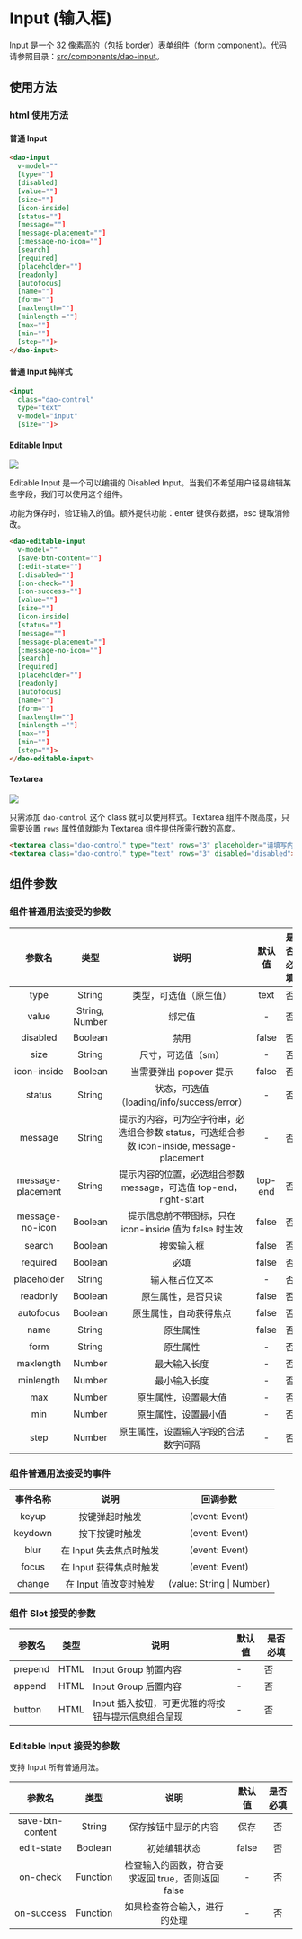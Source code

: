 # Input (输入框)

Input 是一个 32 像素高的（包括 border）表单组件（form component）。代码请参照目录：[src/components/dao-input](../src/components/dao-input)。

## 使用方法

### html 使用方法

#### 普通 Input

``` html
<dao-input
  v-model=""
  [type=""]
  [disabled]
  [value=""]
  [size=""]
  [icon-inside]
  [status=""]
  [message=""]
  [message-placement=""]
  [:message-no-icon=""]
  [search]
  [required]
  [placeholder=""]
  [readonly]
  [autofocus]
  [name=""]
  [form=""]
  [maxlength=""]
  [minlength =""]
  [max=""]
  [min=""]
  [step=""]>
</dao-input>
```

#### 普通 Input 纯样式

``` html
<input
  class="dao-control"
  type="text"
  v-model="input"
  [size=""]>
```

#### Editable Input

![](https://cloud.githubusercontent.com/assets/7001013/17135742/d767707a-5363-11e6-8377-b079ad3c9637.png)

Editable Input 是一个可以编辑的 Disabled Input。当我们不希望用户轻易编辑某些字段，我们可以使用这个组件。

功能为保存时，验证输入的值。额外提供功能：enter 键保存数据，esc 键取消修改。

``` html
<dao-editable-input
  v-model=""
  [save-btn-content=""]
  [:edit-state=""]
  [:disabled=""]
  [:on-check=""]
  [:on-success=""]
  [value=""]
  [size=""]
  [icon-inside]
  [status=""]
  [message=""]
  [message-placement=""]
  [:message-no-icon=""]
  [search]
  [required]
  [placeholder=""]
  [readonly]
  [autofocus]
  [name=""]
  [form=""]
  [maxlength=""]
  [minlength =""]
  [max=""]
  [min=""]
  [step=""]>
</dao-editable-input>
```

#### Textarea

![](https://cloud.githubusercontent.com/assets/7001013/17135801/1a298650-5364-11e6-9a48-07c312b7532a.png)

只需添加 `dao-control` 这个 class 就可以使用样式。Textarea 组件不限高度，只需要设置 `rows` 属性值就能为 Textarea 组件提供所需行数的高度。

``` html
<textarea class="dao-control" type="text" rows="3" placeholder="请填写内容">textarea default</textarea>
<textarea class="dao-control" type="text" rows="3" disabled="disabled">textarea disabled</textarea>
```

## 组件参数

### 组件普通用法接受的参数

| 参数名 | 类型 | 说明 | 默认值 | 是否必填 |
|:-----:|:----:|:---:|:-----:|:------:|
| type | String | 类型，可选值（原生值） | text | 否 |
| value | String, Number | 绑定值 | - | 否 |
| disabled | Boolean | 禁用 | false | 否 |
| size | String | 尺寸，可选值（sm） | - | 否 |
| icon-inside | Boolean | 当需要弹出 popover 提示 | false | 否 |
| status | String | 状态，可选值（loading/info/success/error） | - | 否 |
| message | String | 提示的内容，可为空字符串，必选组合参数 status，可选组合参数 icon-inside, message-placement | - | 否 |
| message-placement | String | 提示内容的位置，必选组合参数 message，可选值 top-end，right-start | top-end | 否 |
| message-no-icon | Boolean | 提示信息前不带图标，只在 icon-inside 值为 false 时生效 | false | 否 |
| search | Boolean | 搜索输入框 | false | 否 |
| required | Boolean | 必填 | false | 否 |
| placeholder | String | 	输入框占位文本 | - | 否 |
| readonly | Boolean | 	原生属性，是否只读 | false | 否 |
| autofocus | Boolean | 原生属性，自动获得焦点 | false | 否 |
| name | String | 原生属性 | false | 否 |
| form | String | 原生属性 | - | 否 |
| maxlength | Number | 最大输入长度 | - | 否 |
| minlength | Number | 最小输入长度 | - | 否 |
| max | Number | 原生属性，设置最大值 | - | 否 |
| min | Number | 原生属性，设置最小值 | - | 否 |
| step | Number | 原生属性，设置输入字段的合法数字间隔 | - | 否 |

### 组件普通用法接受的事件

| 事件名称 | 说明 | 回调参数 |
|:-------:|:---:|:-------:|
| keyup | 按键弹起时触发 | (event: Event) |
| keydown | 按下按键时触发 | (event: Event) |
| blur | 在 Input 失去焦点时触发 | (event: Event) |
| focus | 在 Input 获得焦点时触发 | (event: Event) |
| change | 在 Input 值改变时触发 | (value: String \| Number) |

### 组件 Slot 接受的参数

|参数名|类型|说明|默认值|是否必填|
|-----|---|----|----|---|
| prepend | HTML | Input Group 前置内容 |-|否|
| append | HTML | Input Group 后置内容 |-|否|
| button | HTML | Input 插入按钮，可更优雅的将按钮与提示信息组合呈现 |-|否|

### Editable Input 接受的参数

支持 Input 所有普通用法。

| 参数名 | 类型 | 说明 | 默认值 | 是否必填 |
|:-----:|:----:|:---:|:-----:|:------:|
| save-btn-content | String | 保存按钮中显示的内容 | 保存 | 否 |
| edit-state | Boolean | 初始编辑状态 | false | 否 |
| on-check | Function | 检查输入的函数，符合要求返回 true，否则返回 false | - | 否 |
| on-success | Function | 如果检查符合输入，进行的处理 | - | 否 |

